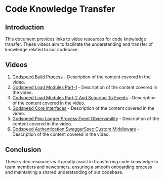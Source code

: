 # Code Knowledge Transfer

## Introduction
This document provides links to video resources for code knowledge transfer. These videos aim to facilitate the understanding and transfer of knowledge related to our codebase.

## Videos
1. [Godspeed Build Process](https://drive.google.com/file/d/1oDByRgjgY_wk99gAdRH2Z7ri5eKIIBGs/view) - Description of the content covered in the video.
2. [Godspeed Load Modules Part-1](https://drive.google.com/file/d/1mXfiCzyNPaQvmp9rccBQYlaa6xE2_cI8/view?usp=drive_link) - Description of the content covered in the video.
3. [Godspeed Load Modules Part-2 And Subcribe To Events](https://drive.google.com/file/d/1nkOCPFfWOlvJy0DN-glfIQ1udELgbjRa/view?usp=drive_link) - Description of the content covered in the video.
4. [Godspeed Core Interfaces](https://drive.google.com/file/d/1Ax5EPhBG3owszyNiHHkzxI7sGrQXgARh/view?usp=drive_link) - Description of the content covered in the video.
5. [Godspeed Pino Logger Process Event Observability](https://drive.google.com/file/d/1wj1h_5-tpKrD8kT92FWprsAEnhRFRr93/view?usp=drive_link) - Description of the content covered in the video.
6. [Godspeed Authentication SwaggerSpec Custom Middleware](https://drive.google.com/file/d/1IozmNHu-ykSn633FMJflDy8AUM_UjJpX/view?usp=drive_link) - Description of the content covered in the video.
 
   
## Conclusion
These video resources will greatly assist in transferring code knowledge to team members and newcomers, ensuring a smooth onboarding process and maintaining a shared understanding of our codebase.
